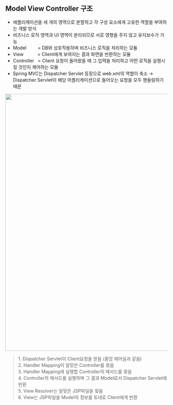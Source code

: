 <!-- --- --><!-- title: MVC 구조 --><!-- updated: 2022-12-12 05:47:33Z --><!-- created: 2022-12-08 06:15:10Z --><!-- latitude: 37.26357270 --><!-- longitude: 127.02860090 --><!-- altitude: 0.0000 --><!-- --- -->## Model View Controller 구조- 애플리케이션을 세 개의 영역으로 분할하고 각 구성 요소에게 고유한 역할을 부여하는 개발 방식- 비즈니스 로직 영역과 UI 영역이 분리되므로 서로 영향을 주지 않고 유지보수가 가능- Model &nbsp;&nbsp;&nbsp;&nbsp;&nbsp;&nbsp;&nbsp; = DB와 상호작용하며 비즈니스 로직을 처리하는 모듈- View &nbsp;&nbsp;&nbsp;&nbsp;&nbsp;&nbsp;&nbsp;&nbsp;&nbsp; = Client에게 보여지는 결과 화면을 반환하는 모듈- Controller &nbsp; = Client 요청이 들어왔을 때 그 입력을 처리하고 어떤 로직을 실행시킬 것인지 제어하는 모듈- Spring MVC는 Dispatcher Servlet 등장으로 web.xml의 역할이 축소→ Dispatcher Servlet이 해당 어플리케이션으로 들어오는 요청을 모두 핸들링하기 때문<img src="/joplinRes/_resources/caa019d13568317df00096dbb5ecd4a1.png" width="800"/><blockquote>1. Dispatcher Servlet이 Client요청을 받음 (중앙 제어실과 같음)<br>2. Handler Mapping이 알맞은 Controller를 찾음<br>3. Handler Mapping에 실행할 Controller의 메서드를 찾음<br>4. Controller의 메서드를 실행하며 그 결과 Model로서 Dispatcher Servlet에 반환<br>5. View Resolver는 알맞은 JSP파일을 찾음<br>6. View는 JSP파일을 Model의 정보를 토대로 Client에게 반환</blockquote>
